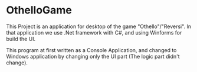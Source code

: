# OthelloGame

This Project is an application for desktop of the game "Othello"/"Reversi".
In that application we use .Net framework with C#, and using Winforms for build the UI.

This program at first written as a Console Application,
and changed to Windows application by changing only the UI part (The logic part didn't change).



